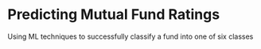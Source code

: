 # Predicting Mutual Fund Ratings
 Using ML techniques to successfully classify a fund into one of six classes
